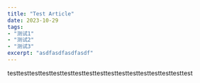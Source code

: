 ```yaml
---
title: "Test Article"
date: 2023-10-29
tags:
- "测试1"
- "测试2"
- "测试3"
excerpt: "asdfasdfasdfasdf"
---
```


testtesttesttesttesttesttesttesttesttesttesttesttesttesttesttesttest

